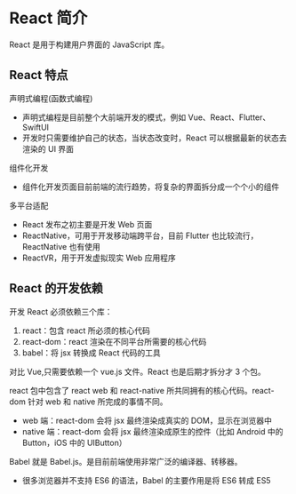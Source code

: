 # React 简介

React 是用于构建用户界面的 JavaScript 库。

## React 特点

声明式编程(函数式编程)

- 声明式编程是目前整个大前端开发的模式，例如 Vue、React、Flutter、SwiftUI
- 开发时只需要维护自己的状态，当状态改变时，React 可以根据最新的状态去渲染的 UI 界面

组件化开发

- 组件化开发页面目前前端的流行趋势，将复杂的界面拆分成一个个小的组件

多平台适配

- React 发布之初主要是开发 Web 页面
- ReactNative，可用于开发移动端跨平台，目前 Flutter 也比较流行，ReactNative 也有使用
- ReactVR，用于开发虚拟现实 Web 应用程序

## React 的开发依赖

开发 React 必须依赖三个库：

1. react：包含 react 所必须的核心代码
2. react-dom：react 渲染在不同平台所需要的核心代码
3. babel：将 jsx 转换成 React 代码的工具

对比 Vue,只需要依赖一个 vue.js 文件。React 也是后期才拆分才 3 个包。

react 包中包含了 react web 和 react-native 所共同拥有的核心代码。react-dom 针对 web 和 native 所完成的事情不同。

- web 端：react-dom 会将 jsx 最终渲染成真实的 DOM，显示在浏览器中
- native 端：react-dom 会将 jsx 最终渲染成原生的控件（比如 Android 中的 Button，iOS 中的 UIButton）

Babel 就是 Babel.js。是目前前端使用非常广泛的编译器、转移器。

- 很多浏览器并不支持 ES6 的语法，Babel 的主要作用是将 ES6 转成 ES5
